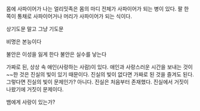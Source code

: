 몸에 사파이어가 나는 얼리밋족은 몸의 마디 전체가 사파이어가 되는 병이 있다.
팔 한 쪽이 통채로 사파이어거나 머리가 사파이어가 되는 식이다.


상기도문 말고 그냥 기도문


비명은 본능이다


불안은 이성을 잃게 한다
불안은 실수를 낳는다


가짜로 된, 상상 속 애인(사랑하는 사람)이 있다. 애인과 사랑스러운 시간을 보내는 것이 \~\~한 것은 진실의 빛이 있기 때문이다. 진실의 빛이 없다면 가짜로 된 것을 즐겨도 된다. 그렇다면 진실의 빛이 문제인가? 아니다. 진실은 처음부터 존재했다. 진실에서 거짓이 나왔기에 거짓이 문제이다.


뱀에게 사랑이 있는가?